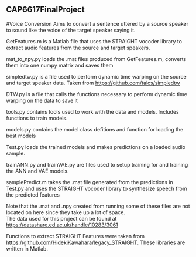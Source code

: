 ## CAP6617FinalProject
#Voice Conversion
Aims to convert a sentence uttered by a source speaker to sound like the voice of the target speaker saying it.

GetFeatures.m is a Matlab file that uses the STRAIGHT vocoder library to extract audio features from the source and target speakers.

mat_to_npy.py loads the .mat files produced from GetFeatures.m, converts them into one numpy matrix and saves them

simpledtw.py is a file used to perform dynamic time warping on the source and target speaker data. Taken from https://github.com/talcs/simpledtw

DTW.py is a file that calls the functions necessary to perform dynamic time warping on the data to save it

tools.py contains tools used to work with the data and models. Includes functions to train models.

models.py contains the model class defitions and function for loading the best models

Test.py loads the trained models and makes predictions on a loaded audio sample.

trainANN.py and trainVAE.py are files used to setup training for and training the ANN and VAE models.

samplePredict.m takes the .mat file generated from the predictions in Test.py and uses the STRAIGHT vocoder library to synthesize speech from the predicted features

 Note that the .mat and .npy created from running some of these files are not located on here since they take up a lot of space.  
 The data used for this project can be found at https://datashare.ed.ac.uk/handle/10283/3061


Functions to extract STRAIGHT Features were taken from https://github.com/HidekiKawahara/legacy_STRAIGHT.  These libraries are written in Matlab.
